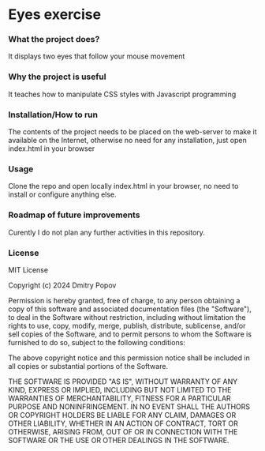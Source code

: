 # Eyes exercise


### What the project does?
It displays two eyes that follow your mouse movement


### Why the project is useful
It teaches how to manipulate CSS styles with Javascript programming


### Installation/How to run
The contents of the project needs to be placed on the web-server to make it available on the Internet, otherwise no need for any installation, just open index.html in your browser


### Usage
Clone the repo and open locally index.html in your browser, no need to install or configure anything else.


### Roadmap of future improvements
Curently I do not plan any further activities in this repository. 


### License
MIT License

Copyright (c) 2024 Dmitry Popov

Permission is hereby granted, free of charge, to any person obtaining a copy
of this software and associated documentation files (the "Software"), to deal
in the Software without restriction, including without limitation the rights
to use, copy, modify, merge, publish, distribute, sublicense, and/or sell
copies of the Software, and to permit persons to whom the Software is
furnished to do so, subject to the following conditions:

The above copyright notice and this permission notice shall be included in all
copies or substantial portions of the Software.

THE SOFTWARE IS PROVIDED "AS IS", WITHOUT WARRANTY OF ANY KIND, EXPRESS OR
IMPLIED, INCLUDING BUT NOT LIMITED TO THE WARRANTIES OF MERCHANTABILITY,
FITNESS FOR A PARTICULAR PURPOSE AND NONINFRINGEMENT. IN NO EVENT SHALL THE
AUTHORS OR COPYRIGHT HOLDERS BE LIABLE FOR ANY CLAIM, DAMAGES OR OTHER
LIABILITY, WHETHER IN AN ACTION OF CONTRACT, TORT OR OTHERWISE, ARISING FROM,
OUT OF OR IN CONNECTION WITH THE SOFTWARE OR THE USE OR OTHER DEALINGS IN THE
SOFTWARE.